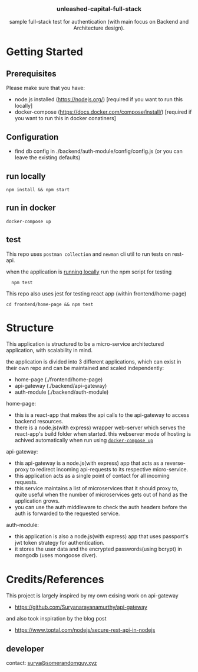 <h3 align="center">
  unleashed-capital-full-stack
</h3>
<p align="center">
  sample full-stack test for authentication (with main focus on Backend and Architecture design). 
</p>

# Getting Started

## Prerequisites

Please make sure that you have:

- node.js installed (https://nodejs.org/) [required if you want to run this locally]
- docker-compose (https://docs.docker.com/compose/install/) [required if you want to run this in docker conatiners]

## Configuration
 - find db config in ./backend/auth-module/config/config.js (or you can leave the existing defaults)

 ## run locally
  ```
  npm install && npm start
  ```
## run in docker
  ```
  docker-compose up
  ```
## test
This repo uses `postman collection` and `newman` cli util to run tests on rest-api.

when the application is [running locally](#run-locally) run the npm script for testing
  ```
    npm test
  ```

This repo also uses jest for testing react app (within frontend/home-page)
```
cd frontend/home-page && npm test
```

# Structure
This application is structured to be a micro-service architectured application, with scalability in mind.

the application is divided into 3 different applications, which can exist in their own repo and can be maintained and scaled independently:

- home-page (./frontend/home-page)
- api-gateway (./backend/api-gateway)
- auth-module (./backend/auth-module)

home-page:
-  this is a react-app that makes the api calls to the api-gateway to access backend resources.
- there is a node.js(with express) wrapper web-server which serves the react-app's build folder when started. 
this webserver mode of hosting is achived automatically when run using [`docker-compose up`](#run-in-docker)


api-gateway:
-  this api-gateway is a node.js(with express) app that acts as a reverse-proxy to redirect incoming api-requests to its respective micro-service.
- this application acts as a single point of contact for all incoming requests.
- this service maintains a list of microservices that it should proxy to, quite useful when the number of microservices gets out of hand as the application grows.
- you can use the auth middleware to check the auth headers before the auth is forwarded to the requested service.

auth-module:
- this application is also a node.js(with express) app that uses passport's jwt token strategy for authentication.
- it stores the user data and the encrypted passwords(using bcrypt) in mongodb (uses mongoose diver).

# Credits/References
This project is largely inspired by my own exising work on api-gateway
- https://github.com/Suryanarayanamurthy/api-gateway

and also took  inspiration by the blog post

- https://www.toptal.com/nodejs/secure-rest-api-in-nodejs

## developer
contact: surya@somerandomguy.xyz
